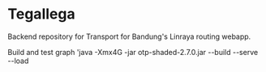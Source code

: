 # Tegallega
Backend repository for Transport for Bandung's Linraya routing webapp.

Build and test graph
'java -Xmx4G -jar otp-shaded-2.7.0.jar --build --serve --load
